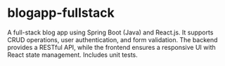 # blogapp-fullstack
A full-stack blog app using Spring Boot (Java) and React.js. It supports CRUD operations, user authentication, and form validation. The backend provides a RESTful API, while the frontend ensures a responsive UI with React state management. Includes unit tests.
